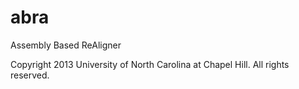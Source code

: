 abra
====

Assembly Based ReAligner

Copyright 2013 University of North Carolina at Chapel Hill.  All rights reserved.
